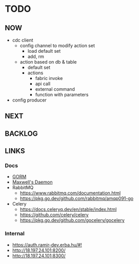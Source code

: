 # TODO

## NOW

* cdc client
  * config channel to modify action set
    * load default set
    * add, rm
  * action based on db & table
    * default set
    * actions
      * fabric invoke
      * api call
      * external command
      * function with parameters
* config producer

## NEXT

## BACKLOG

## LINKS

### Docs

* [GORM](https://gorm.io)
* [Maxwell's Daemon](https://maxwells-daemon.io)
* RabbitMQ
  * <https://www.rabbitmq.com/documentation.html>
  * <https://pkg.go.dev/github.com/rabbitmq/amqp091-go>
* Celery
  * <https://docs.celeryq.dev/en/stable/index.html>
  * <https://github.com/celery/celery>
  * <https://pkg.go.dev/github.com/gocelery/gocelery>

### Internal

* <https://auth.ramir-dev.erba.hu/#!>
* <http://18.197.24.101:8200/>
* <http://18.197.24.101:8300/>
